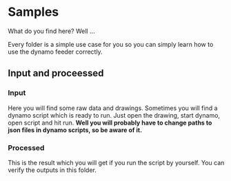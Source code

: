 # Samples

What do you find here? Well ...

Every folder is a simple use case for you so you can simply learn how to use the dynamo feeder correctly.

## Input and proceessed

### Input

Here you will find some raw data and drawings. Sometimes you will find a dynamo script which is ready to run. Just open the drawing, start dynamo, open script and hit run. **Well you will probably have to change paths to json files in dynamo scripts, so be aware of it.**

### Processed

This is the result which you will get if you run the script by yourself. You can verify the outputs in this folder.

